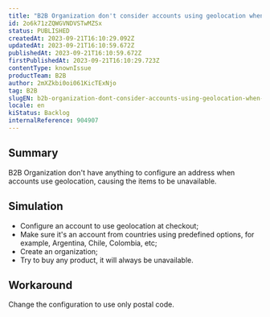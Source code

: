 ```yaml
---
title: "B2B Organization don't consider accounts using geolocation when registering address"
id: 2o6k71zZQWGVNDVSTwMZSx
status: PUBLISHED
createdAt: 2023-09-21T16:10:29.092Z
updatedAt: 2023-09-21T16:10:59.672Z
publishedAt: 2023-09-21T16:10:59.672Z
firstPublishedAt: 2023-09-21T16:10:29.723Z
contentType: knownIssue
productTeam: B2B
author: 2mXZkbi0oi061KicTExNjo
tag: B2B
slugEN: b2b-organization-dont-consider-accounts-using-geolocation-when-registering-address
locale: en
kiStatus: Backlog
internalReference: 904907
---
```


## Summary


B2B Organization don't have anything to configure an address when accounts use geolocation, causing the items to be unavailable.


##

## Simulation



- Configure an account to use geolocation at checkout;
- Make sure it's an account from countries using predefined options, for example, Argentina, Chile, Colombia, etc;
- Create an organization;
- Try to buy any product, it will always be unavailable.


##

## Workaround


Change the configuration to use only postal code.



